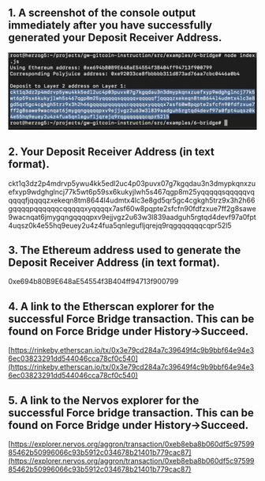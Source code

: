 ## 1. A screenshot of the console output immediately after you have successfully generated your Deposit Receiver Address.
![](./depositReceiverAddress.png)
## 2. Your Deposit Receiver Address (in text format).
ckt1q3dz2p4mdrvp5ywu4kk5edl2uc4p03puvx07g7kgqdau3n3dmypkqnxzuefxyp9wdghglncj77k5wt6p59sx6kukyjlwh5s467qgp8m25yqqqqqsqqqqqvqqqqqfjqqqqzxekeqn8tm8644l4udmtx4lc3e8gd5qr5gc4cgkgh5trz9x3h2h66gqqqqpqqqqqqcqqqqqxyqqqqx7asf60w8pqpte2sfcfn90fdfzxue7ff2g8sawe9wacnqat6jmygqngqqqqpxv9ejjvgz2u63w3l839aadguh5rgtqd4devf97a0fpt4uqsz0k4e55hq9euey2u4z4fua5qnlegufljqrejq9rqgqqqqqqcqpr52l5
## 3. The Ethereum address used to generate the Deposit Receiver Address (in text format).
0xe694b80B9E648aE54554f3B404ff94713f900799
## 4. A link to the Etherscan explorer for the successful Force Bridge transaction. This can be found on Force Bridge under History→Succeed.
[https://rinkeby.etherscan.io/tx/0x3e79cd284a7c39649f4c9b9bbf64e94e36ec03823291dd544046cca78cf0c540](https://rinkeby.etherscan.io/tx/0x3e79cd284a7c39649f4c9b9bbf64e94e36ec03823291dd544046cca78cf0c540)
## 5. A link to the Nervos explorer for the successful Force bridge transaction. This can be found on Force Bridge under History→Succeed.
[https://explorer.nervos.org/aggron/transaction/0xeb8eba8b060df5c9759985462b50996066c93b5912c034678b21401b779cac87](https://explorer.nervos.org/aggron/transaction/0xeb8eba8b060df5c9759985462b50996066c93b5912c034678b21401b779cac87)
